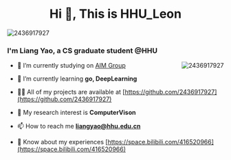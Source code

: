 <h1 align="center">Hi 👋, This is HHU_Leon</h1>

<p align="left"> <img src="https://komarev.com/ghpvc/?username=2436917927&label=Profile%20views&color=0e75b6&style=flat" alt="2436917927" /> </p>


<h3 align="left">I'm Liang Yao, a CS graduate student @HHU</h3>

<p><img align="right" src="https://github-readme-stats.vercel.app/api?username=2436917927&show_icons=true&locale=en" alt="2436917927" /></p>

- 🔭 I’m currently studying on [AIM Group](https://multimodality.group/)

- 🌱 I’m currently learning **go, DeepLearning**

- 👨‍💻 All of my projects are available at [https://github.com/2436917927](https://github.com/2436917927)

- 📝 My research interest is **ComputerVison**

- 📫 How to reach me **liangyao@hhu.edu.cn**

- 📄 Know about my experiences [https://space.bilibili.com/416520966](https://space.bilibili.com/416520966)



